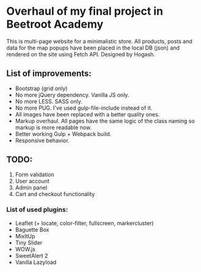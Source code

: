 <h1>Overhaul of my final project in Beetroot Academy</h1>
<p>This is multi-page website for a minimalistic store. All products, posts and data for the map popups have been placed in the local DB (json) and rendered on the site using Fetch API. Designed by Hogash.</p>

<h2>List of improvements:</h2>
<ul>
    <li>Bootstrap (grid only)</li>
    <li>No more jQuery dependency. Vanilla JS only.</li>
    <li>No more LESS. SASS only.</li>
    <li>No more PUG. I've used gulp-file-include instead of it.</li>
    <li>All images have been replaced with a better quality ones.</li>
    <li>Markup overhaul. All pages have the same logic of the class naming so markup is more readable now.</li>
    <li>Better working Gulp + Webpack build.</li>
    <li>Responsive behavior.</li>
</ul>

<h2>TODO:</h2>
<ol>
    <li>Form validation</li>
    <li>User account</li>
    <li>Admin panel</li>
    <li>Cart and checkout functionality</li>
</ol>

<h3>List of used plugins:</h3>
<ul>
    <li>Leaflet (+ locate, color-filter, fullscreen, markercluster)</li>
    <li>Baguette Box</li>
    <li>MixItUp</li>
    <li>Tiny Slider</li>
    <li>WOW.js</li>
    <li>SweetAlert 2</li>
    <li>Vanilla Lazyload</li>
</ul>
